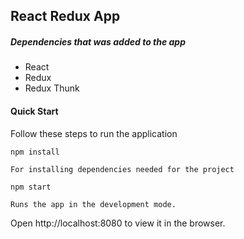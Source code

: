## React Redux App

##### Dependencies that was added to the app
- React
- Redux
- Redux Thunk


#### Quick Start
Follow these steps to run the application

```
npm install

For installing dependencies needed for the project
```

```$xslt
npm start

Runs the app in the development mode.
```

Open http://localhost:8080 to view it in the browser.